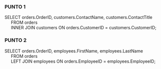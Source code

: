 ### PUNTO 1
SELECT orders.OrderID, customers.ContactName, customers.ContactTitle<br />
&ensp;&ensp;&ensp;FROM orders<br />
&ensp;&ensp;&ensp;INNER JOIN customers ON orders.CustomerID = customers.CustomerID;

### PUNTO 2
SELECT orders.OrderID, employees.FirstName, employees.LastName<br />
&ensp;&ensp;&ensp;FROM orders<br />
&ensp;&ensp;&ensp;LEFT JOIN employees ON orders.EmployeeID = employees.EmployeeID;

